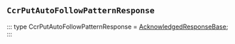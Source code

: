 ## `CcrPutAutoFollowPatternResponse`
:::
type CcrPutAutoFollowPatternResponse = [AcknowledgedResponseBase](./AcknowledgedResponseBase.md);
:::
